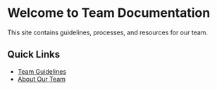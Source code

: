 # Welcome to Team Documentation
This site contains guidelines, processes, and resources for our team.
## Quick Links
- [Team Guidelines](guidelines.md)
- [About Our Team](about.md)


